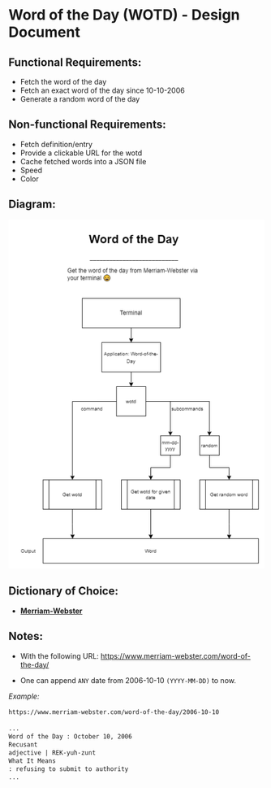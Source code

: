 # **Word of the Day (WOTD) - Design Document**

<!--- Create a table of functional and non-functional requirements -->
<!--- Provide descriptions -->
<!--- Resource list-->
## **Functional Requirements:**

- Fetch the word of the day
- Fetch an exact word of the day since 10-10-2006
- Generate a random word of the day

## **Non-functional Requirements:**

- Fetch definition/entry
- Provide a clickable URL for the wotd
- Cache fetched words into a JSON file
- Speed
- Color


## **Diagram:**

![](wotd-diagram.png)
## **Dictionary of Choice:**
- [**Merriam-Webster**](https://www.merriam-webster.com)


## **Notes**:

- With the following URL: https://www.merriam-webster.com/word-of-the-day/

- One can append `ANY` date from 2006-10-10 `(YYYY-MM-DD)` to now.


*Example:*

```
https://www.merriam-webster.com/word-of-the-day/2006-10-10

...
Word of the Day : October 10, 2006
Recusant
adjective | REK-yuh-zunt
What It Means
: refusing to submit to authority
...
```